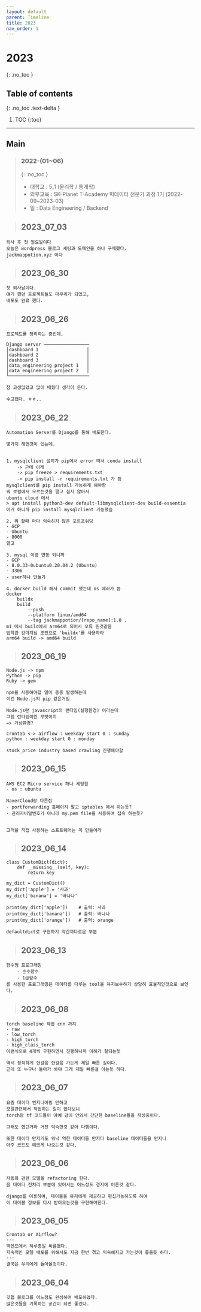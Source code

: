```yaml
---
layout: default
parent: Timeline
title: 2023
nav_order: 1
---
```

# 2023
{: .no_toc }

## Table of contents
{: .no_toc .text-delta }

1. TOC
{:toc}
---
## Main
> ### 2022-(01~06)
> {: .no_toc }
> - 대학교 : 5_1 (물리학 / 통계학)
> - 외부교육 : SK-Planet T-Academy 빅데이터 전문가 과정 1기 (2022-09~2023-03)
> - 일 : Data Engineering / Backend

> ## 2023_07_03

```
퇴사 후 첫 월요일이다
오늘은 wordpress 블로그 세팅과 도메인을 하나 구매했다.
jackmappotion.xyz 이다
```


> ## 2023_06_30

```
첫 퇴사날이다.
얘기 했던 프로젝트들도 마무리가 되었고,
배포도 완료 했다.
```


> ## 2023_06_26

```
프로젝트를 정리하는 중인데,

Django server ─────────────────
│dashboard 1                  │
│dashboard 2                  │
│dashboard 3                  │
│data_engineering project 1   │
│data_engineering project 2   │
└──────────────────────────────

참 고생많았고 많이 배웠다 생각이 든다.

수고했다. ㅎㅎ..

```

> ## 2023_06_22

```
Automation Server를 Django를 통해 배포한다.

몇가지 해맨것이 있는데. 


1. mysqlclient 설치가 pip에서 error 떠서 conda install
    -> 근데 이게 
    -> pip freeze > requirements.txt
    -> pip install -r requirements.txt 가 뜸
mysqlclient를 pip install 가능하게 해야함
뭐 로컬에서 모르는것을 깔고 싶지 않아서
ubuntu cloud 에서 
> apt install python3-dev default-libmysqlclient-dev build-essentia
이거 하니까 pip install mysqlclient 가능했슴

2. 뭐 할때 마다 익숙하지 않은 포트포워딩 
- GCP
- Ubuntu
- 8000
열고

3. mysql 이랑 연동 되니까 
- GCP
- 8.0.33-0ubuntu0.20.04.2 (Ubuntu)
- 3306
- user하나 만들기

4. docker build 해서 commit 했는데 os 에러가 뜸
docker 
    buildx 
    build 
        --push 
        --platform linux/amd64 
        --tag jackmappotion/[repo_name]:1.0 .
m1 에서 build에서 arm64로 되어서 오류 뜬것같음
법학관 강아지님 조언으로 'buildx'를 사용하라
arm64 build -> amd64 build
```

> ## 2023_06_19

```
Node.js -> npm
Python -> pip
Ruby -> gem

npm을 사용해야할 일이 종종 발생하는데 
이건 Node.js의 pip 같은거임

Node.js란 javascript의 런타임(실행환경) 이라는데
그럼 런타임이란 무엇이지 
=> 가상환경? 

crontab <-> airflow : weekday start 0 : sunday
python : weekday start 0 : monday

stock_price industry based crawling 진행해야함
```

> ## 2023_06_15

```
AWS EC2 Micro service 하나 세팅함
- os : ubuntu

NaverCloud랑 다른점
- portforwarding 홈페이지 말고 iptables 에서 하는듯?
- 관리자비밀번호가 아니라 my.pem file을 사용하여 접속 하는듯?


고객을 직접 사용하는 소프트웨어는 꼭 만들어라
```

> ## 2023_06_14

```
class CustomDict(dict):
    def __missing__(self, key):
        return key

my_dict = CustomDict()
my_dict['apple'] = '사과'
my_dict['banana'] = '바나나'

print(my_dict['apple'])    # 출력: 사과
print(my_dict['banana'])   # 출력: 바나나
print(my_dict['orange'])   # 출력: orange

defaultdict로 구현하기 약간까다로운 부분 

```

> ## 2023_06_13

```
함수형 프로그래밍 
    - 순수함수
    - 1급함수
를 사용한 프로그래밍은 데이터를 다루는 tool을 유지보수하기 상당히 효율적인것으로 보인다.

```

> ## 2023_06_08

```
torch baseline 작업 cnn 까지
- raw 
- low_torch
- high_torch
- high_class_torch
이런식으로 4개씩 구현하면서 진행하니까 이해가 잘되는듯 

역시 정직하게 한걸음 한걸음 가는게 제일 빠른 길이다.
근데 또 누구나 돌아가 봐야 그게 제일 빠른걸 아는듯 하다.
```

> ## 2023_06_07

```
요즘 데이터 엔지니어링 만하고 
모델관련해서 작업하는 일이 없다보니 
torch랑 tf 코드들이 아예 감이 안와서 간단한 baseline들을 작성중이다.

그래도 했던거라 거진 익숙한것 같아 다행이다.

또한 데이터 만지기도 워낙 역한 데이터들 만지다 baseline 데이터들을 만지니 
아주 코드도 예쁘게 나오는것 같다. 
```

> ## 2023_06_06

```
자동화 관련 모델을 refactoring 한다.
음 데이터 전처리 부분에 있어서는 어느정도 경지에 이른것 같다.

django를 이용하여, 테이블을 유저에게 제공하고 편집가능하도록 하여 
이 테이블 정보를 다시 받아오는것을 구현해야한다.
```

> ## 2023_06_05

```
Crontab or Airflow?
---
백엔드에서 하루종일 씨름했다.
지속적인 모델 배포를 위해서도 지금 한번 겪고 익숙해지고 가는것이 좋을듯 하다.
---
결국은 우리에게 돌아올것이다.
```

> ## 2023_06_04

```
깃헙 블로그를 어느정도 완성하여 배포하였다.  
많은것들을 기록하는 공간이 되면 좋겠다.  
```
